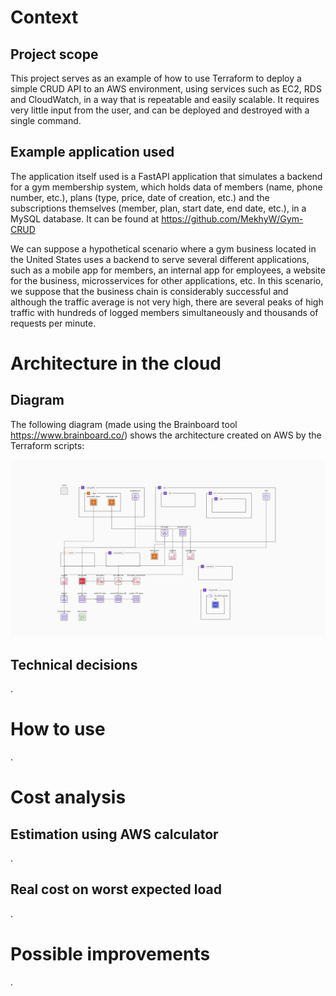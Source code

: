 # Context

## Project scope

This project serves as an example of how to use Terraform to deploy a simple CRUD API to an AWS environment, using services such as EC2, RDS and CloudWatch, in a way that is repeatable and easily scalable. It requires very little input from the user, and can be deployed and destroyed with a single command. 

## Example application used

The application itself used is a FastAPI application that simulates a backend for a gym membership system, which holds data of members (name, phone number, etc.), plans (type, price, date of creation, etc.) and the subscriptions themselves (member, plan, start date, end date, etc.), in a MySQL database. It can be found at https://github.com/MekhyW/Gym-CRUD

We can suppose a hypothetical scenario where a gym business located in the United States uses a backend to serve several different applications, such as a mobile app for members, an internal app for employees, a website for the business, microsservices for other applications, etc. In this scenario, we suppose that the business chain is considerably successful and although the traffic average is not very high, there are several peaks of high traffic with hundreds of logged members simultaneously and thousands of requests per minute.


# Architecture in the cloud

## Diagram

The following diagram (made using the Brainboard tool https://www.brainboard.co/) shows the architecture created on AWS by the Terraform scripts:

![Architecture](img/Brainboard%20-%20ATFC%20with%20bucket.png)

## Technical decisions

.


# How to use

.


# Cost analysis

## Estimation using AWS calculator

.

## Real cost on worst expected load

.


# Possible improvements

.